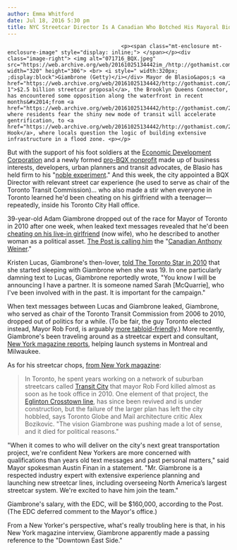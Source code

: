 ```yaml
---
author: Emma Whitford
date: Jul 18, 2016 5:30 pm
title: NYC Streetcar Director Is A Canadian Who Botched His Mayoral Bid By Cheating On His Girlfriend
---
```


	
										<p><span class="mt-enclosure mt-enclosure-image" style="display: inline;"> </span></p><div class="image-right"> <img alt="071716_BQX.jpeg" src="https://web.archive.org/web/20161025134442im_/http://gothamist.com/attachments/nyc_ewhitford/071716_BQX.jpeg" width="320" height="306"> <br> <i style=" width:320px; ;display:block">Giambrone (Getty)</i></div> Mayor de Blasio&apos;s <a href="https://web.archive.org/web/20161025134442/http://gothamist.com/2016/02/04/streetcar_named_de_blasio.php#photo-1">$2.5 billion streetcar proposal</a>, the Brooklyn Queens Connector, has encountered some opposition along the waterfront in recent months&#x2014;from <a href="https://web.archive.org/web/20161025134442/http://gothamist.com/2016/05/10/astoria_residents_push_back_against.php">Astoria</a>, where residents fear the shiny new mode of transit will accelerate gentrification, to <a href="https://web.archive.org/web/20161025134442/http://gothamist.com/2016/05/20/red_hook_residents_street_car_bqx.php">Red Hook</a>, where locals question the logic of building extensive infrastructure in a flood zone. <p></p>

<p>But with the support of his foot soldiers at the <a href="https://web.archive.org/web/20161025134442/http://www.nycedc.com/">Economic Development Corporation</a> and a newly formed <a href="https://web.archive.org/web/20161025134442/http://gothamist.com/2016/05/13/business_interests_transit_advocate.php">pro-BQX nonprofit</a> made up of business interests, developers, urban planners and transit advocates, de Blasio has held firm to his &quot;<a href="https://web.archive.org/web/20161025134442/http://gothamist.com/2016/02/16/it_worked_for_north_haverbrook.php">noble experiment</a>.&quot; And this week, the city appointed a BQX Director with relevant street car experience (he used to serve as chair of the Toronto Transit Commission)... who also made a stir when everyone in Toronto learned he&apos;d been cheating on his girlfriend with a teenager&#x2014;repeatedly, inside his Toronto City Hall office. </p>

<p>39-year-old Adam Giambrone dropped out of the race for Mayor of Toronto in 2010 after one week, when leaked text messages revealed that he&apos;d been <a href="https://web.archive.org/web/20161025134442/https://www.thestar.com/news/city_hall/2010/02/11/giambrones_girlfriend_tells_why_she_came_forward.html">cheating on his live-in girlfriend</a> (now wife), who he described to another woman as a political asset. <a href="https://web.archive.org/web/20161025134442/http://nypost.com/2016/07/18/this-is-the-canadian-anthony-weiner-and-he-works-for-us-now/">The Post is calling him</a> the &quot;<a href="https://web.archive.org/web/20161025134442/http://gothamist.com/tags/anthonyweiner">Canadian Anthony Weiner</a>.&quot;</p>

<p>Kristen Lucas, Giambrone&apos;s then-lover, <a href="https://web.archive.org/web/20161025134442/https://www.thestar.com/news/city_hall/2010/02/11/giambrones_girlfriend_tells_why_she_came_forward.html">told The Toronto Star in 2010</a> that she started sleeping with Giambrone when she was 19. In one particularly damning text to Lucas, Giambrone reportedly wrote, &quot;You know I will be announcing I have a partner. It is someone named Sarah [McQuarrie], who I&apos;ve been involved with in the past. It is important for the campaign.&quot; </p>

<p>When text messages between Lucas and Giambrone leaked, Giambrone, who served as chair of the Toronto Transit Commission from 2006 to 2010, dropped out of politics for a while. (To be fair, the guy Toronto elected instead, Mayor Rob Ford, is arguably <a href="https://web.archive.org/web/20161025134442/http://gawker.com/another-rob-ford-crack-video-is-for-sale-here-are-stil-1570134492">more tabloid-friendly</a>.) More recently, Giambrone&apos;s been traveling around as a streetcar expert and consultant, <a href="https://web.archive.org/web/20161025134442/http://nymag.com/daily/intelligencer/2016/07/brooklyn-queens-streetcar-plan-gets-a-czar.html">New York magazine reports</a>, helping launch systems in Montreal and Milwaukee. </p>

<p>As for his streetcar chops, <a href="https://web.archive.org/web/20161025134442/http://nymag.com/daily/intelligencer/2016/07/brooklyn-queens-streetcar-plan-gets-a-czar.html">from New York magazine</a>: </p>

<blockquote>In Toronto, he spent years working on a network of suburban streetcars called <a href="https://web.archive.org/web/20161025134442/http://torontolife.com/tag/transit-city/page/2/">Transit City</a> that mayor Rob Ford killed almost as soon as he took office in 2010. One element of that project, the <a href="https://web.archive.org/web/20161025134442/https://www.thestar.com/news/gta/crosstown.html">Eglinton Crosstown line</a>, has since been revived and is under construction, but the failure of the larger plan has left the city hobbled, says Toronto Globe and Mail architecture critic Alex Bozikovic. &quot;The vision Giambrone was pushing made a lot of sense, and it died for political reasons.&quot;</blockquote>

<p>&quot;When it comes to who will deliver on the city&apos;s next great transportation project, we&apos;re confident New Yorkers are more concerned with qualifications than years old text messages and past personal matters,&quot; said Mayor spokesman Austin Finan in a statement. &quot;Mr. Giambrone is a respected industry expert with extensive experience planning and launching new streetcar lines, including overseeing North America&#x2019;s largest streetcar system. We&apos;re excited to have him join the team.&quot; </p>

<p>Giambrone&apos;s salary, with the EDC, will be $160,000, according to the Post. (The EDC deferred comment to the Mayor&apos;s office.)</p>

<p>From a New Yorker&apos;s perspective, what&apos;s really troubling here is that, in his New York magazine interview, Giambrone apparently made a passing reference to the &quot;Downtown East Side.&quot;</p>					
										
									
				